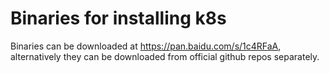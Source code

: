 # Binaries for installing k8s 

Binaries can be downloaded at https://pan.baidu.com/s/1c4RFaA, alternatively they can be downloaded from official github repos separately.
